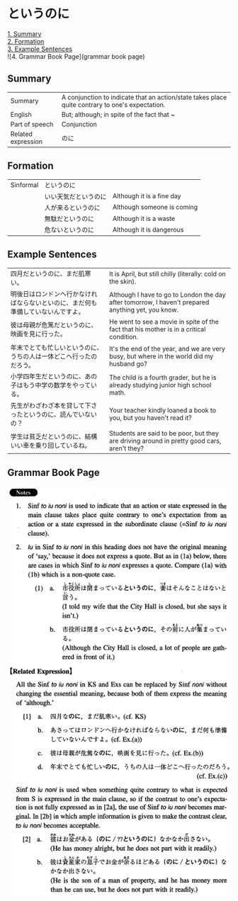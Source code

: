 # というのに

[1. Summary](#summary)<br>
[2. Formation](#formation)<br>
[3. Example Sentences](#example-sentences)<br>
![4. Grammar Book Page](grammar book page)<br>


## Summary

<table><tr>   <td>Summary</td>   <td>A conjunction to indicate that an action/state takes place quite contrary to one's expectation.</td></tr><tr>   <td>English</td>   <td>But; although; in spite of the fact that ~</td></tr><tr>   <td>Part of speech</td>   <td>Conjunction</td></tr><tr>   <td>Related expression</td>   <td>のに</td></tr></table>

## Formation

<table class="table"><tbody><tr class="tr head"><td class="td"><span class="bold">Sinformal</span></td><td class="td"><span class="concept">というのに</span></td><td class="td"></td></tr><tr class="tr"><td class="td"></td><td class="td"><span>いい天気だ</span><span class="concept">というのに</span></td><td class="td"><span>Although it is a fine day</span></td></tr><tr class="tr"><td class="td"></td><td class="td"><span>人が来る</span><span class="concept">というのに</span></td><td class="td"><span>Although someone is coming</span></td></tr><tr class="tr"><td class="td"></td><td class="td"><span>無駄だ</span><span class="concept">というのに</span></td><td class="td"><span>Although it is a waste</span></td></tr><tr class="tr"><td class="td"></td><td class="td"><span>危ない</span><span class="concept">というのに</span></td><td class="td"><span>Although it is dangerous</span></td></tr></tbody></table>

## Example Sentences

<table><tr>   <td>四月だというのに、まだ肌寒い。</td>   <td>It is April, but still chilly (literally: cold on the skin).</td></tr><tr>   <td>明後日はロンドンへ行かなければならないといのに、まだ何も準備していないんですよ。</td>   <td>Although I have to go to London the day after tomorrow, I haven't prepared anything yet, you know.</td></tr><tr>   <td>彼は母親が危篤だというのに、映画を見に行った。</td>   <td>He went to see a movie in spite of the fact that his mother is in a critical condition.</td></tr><tr>   <td>年末でとても忙しいというのに、うちの人は一体どこへ行ったのだろう。</td>   <td>It's the end of the year, and we are very busy, but where in the world did my husband go?</td></tr><tr>   <td>小学四年生だというのに、あの子はもう中学の数学をやっている。</td>   <td>The child is a fourth grader, but he is already studying junior high school math.</td></tr><tr>   <td>先生がわざわざ本を貸して下さったというのに、読んでいないの？</td>   <td>Your teacher kindly loaned a book to you, but you haven't read it?</td></tr><tr>   <td>学生は貧乏だというのに、結構いい車を乗り回しているね。</td>   <td>Students are said to be poor, but they are driving around in pretty good cars, aren't they?</td></tr></table>

## Grammar Book Page

![](../img/Intermediateというのに.png)


